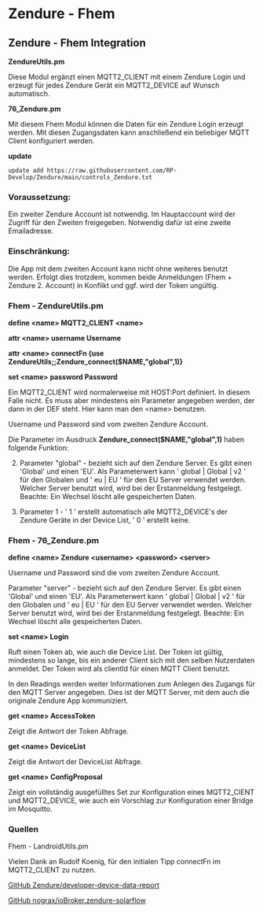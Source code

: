 # Zendure - Fhem
 ## Zendure - Fhem Integration

**ZendureUtils.pm**

Diese Modul ergänzt einen MQTT2_CLIENT mit einem Zendure Login und erzeugt für jedes Zendure Gerät ein MQTT2_DEVICE auf Wunsch automatisch. 

**76_Zendure.pm**

Mit diesem Fhem Modul können die Daten für ein Zendure Login erzeugt werden. Mit diesen Zugangsdaten kann anschließend ein beliebiger MQTT Client konfiguriert werden. 

**update**

`update add https://raw.githubusercontent.com/RP-Develop/Zendure/main/controls_Zendure.txt`

### Voraussetzung:
Ein zweiter Zendure Account ist notwendig. Im Hauptaccount wird der Zugriff für den Zweiten freigegeben. Notwendig dafür ist eine zweite Emailadresse.

### Einschränkung:
Die App mit dem zweiten Account kann nicht ohne weiteres benutzt werden. Erfolgt dies trotzdem, kommen beide Anmeldungen (Fhem + Zendure 2. Account) in Konflikt und ggf. wird der Token ungültig.

### Fhem  - ZendureUtils.pm
**define \<name\> MQTT2_CLIENT \<name\>**

**attr \<name\> username Username**

**attr \<name\> connectFn {use ZendureUtils;;Zendure_connect($NAME,"global",1)}**

**set \<name\> password Password** 

Ein MQTT2_CLIENT wird normalerweise mit HOST:Port definiert. In diesem Falle nicht. Es muss aber mindestens ein Parameter angegeben werden, der dann in der DEF steht. Hier kann man den \<name\> benutzen. 

Username und Password sind vom zweiten Zendure Account. 

Die Parameter im Ausdruck **Zendure_connect($NAME,"global",1)** haben folgende Funktion:

2. Parameter "global" - bezieht sich auf den Zendure Server. Es gibt einen 'Global' und einen 'EU'. Als Parameterwert kann ' global | Global | v2 ' für den Globalen und ' eu | EU ' für den EU Server verwendet werden. Welcher Server benutzt wird, wird bei der Erstanmeldung festgelegt. Beachte: Ein Wechsel löscht alle gespeicherten Daten.

3. Parameter 1 - ' 1 ' erstellt automatisch alle MQTT2_DEVICE's der Zendure Geräte in der Device List, ' 0 ' erstellt keine.


### Fhem  - 76_Zendure.pm
**define \<name\> Zendure \<username\> \<password\> \<server\>**

Username und Password sind die vom zweiten Zendure Account.

Parameter "server" - bezieht sich auf den Zendure Server. Es gibt einen 'Global' und einen 'EU'. Als Parameterwert kann ' global | Global | v2 ' für den Globalen und ' eu | EU ' für den EU Server verwendet werden. Welcher Server benutzt wird, wird bei der Erstanmeldung festgelegt. Beachte: Ein Wechsel löscht alle gespeicherten Daten.

**set \<name\> Login**

Ruft einen Token ab, wie auch die Device List. Der Token ist gültig, mindestens so lange, bis ein anderer Client sich mit den selben Nutzerdaten anmeldet. Der Token wird als clientId für einen MQTT Client benutzt.

In den Readings werden weiter Informationen zum Anlegen des Zugangs für den MQTT Server angegeben. Dies ist der MQTT Server, mit dem auch die originale Zendure App kommuniziert.

**get  \<name\>  AccessToken**

Zeigt die Antwort der Token Abfrage.

**get  \<name\>  DeviceList**

Zeigt die Antwort der DeviceList Abfrage.

**get  \<name\>  ConfigProposal**

Zeigt ein vollständig ausgefülltes Set zur Konfiguration eines MQTT2_CIENT und MQTT2_DEVICE, wie auch ein Vorschlag zur Konfiguration einer Bridge im Mosquitto.

### Quellen
Fhem - LandroidUtils.pm

Vielen Dank an Rudolf Koenig, für den initialen Tipp connectFn im MQTT2_CLIENT zu nutzen.

[GitHub Zendure/developer-device-data-report](https://github.com/Zendure/developer-device-data-report)

[GitHub nograx/ioBroker.zendure-solarflow](https://github.com/nograx/ioBroker.zendure-solarflow)

